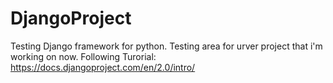 # DjangoProject
Testing Django framework for python. Testing area for urver project that i'm working on now.
Following Turorial: https://docs.djangoproject.com/en/2.0/intro/
